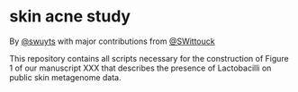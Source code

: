 # skin acne study

By [@swuyts](https://github.com/swuyts) with major contributions from [@SWittouck](https://github.com/swittouck)


This repository contains all scripts necessary for the construction of Figure 1 of our manuscript XXX that describes the presence of Lactobacilli on public skin metagenome data.



